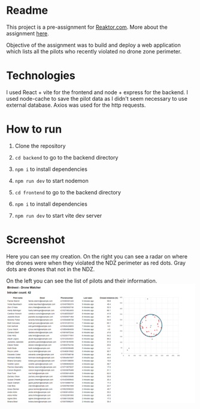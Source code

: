 # Readme

This project is a pre-assignment for [Reaktor.com](https://www.reaktor.com/). More about the assignment [here](https://assignments.reaktor.com/birdnest).

Objective of the assignment was to build and deploy a web application which lists all the pilots who recently violated no drone zone perimeter.

# Technologies

I used React + vite for the frontend and node + express for the backend. I used node-cache to save the pilot data as I didn't seem necessary to use external database. Axios was used for the http requests.

# How to run

1. Clone the repository
2. `cd backend` to go to the backend directory
3. `npm i` to install dependencies
4. `npm run dev` to start nodemon

5. `cd frontend` to go to the backend directory
6. `npm i` to install dependencies
7. `npm run dev` to start vite dev server

# Screenshot

Here you can see my creation. On the right you can see a radar on where the drones were when they violated the NDZ perimeter as red dots. Gray dots are drones that not in the NDZ.

On the left you can see the list of pilots and their information.
![Drone watcher](screenshots/Screenshot_1.png)